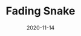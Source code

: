 ---
title: Fading Snake
highlight: true
date: 2020-11-14
link: https://codepen.io/HunorMarton/full/dyXjaza
image: ./fading-snake.png
sources:
    - type: youtube
      id: TAmYp4jKWoM
    - type: codepen
      id: dyXjaza
techs:
    - html
    - javascript
    - css
---